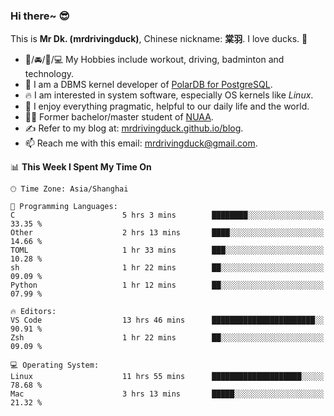 ### Hi there~ 😎

This is **Mr Dk. (mrdrivingduck)**, Chinese nickname: **棠羽**. I love ducks. 🦆

- 💪/🚘/🏸/💻 My Hobbies include workout, driving, badminton and technology.
- 🍊 I am a DBMS kernel developer of [PolarDB for PostgreSQL](https://github.com/ApsaraDB/PolarDB-for-PostgreSQL).
- 🔥 I am interested in system software, especially OS kernels like *Linux*.
- 🔧 I enjoy everything pragmatic, helpful to our daily life and the world.
- 👨‍🎓 Former bachelor/master student of [NUAA](https://en.wikipedia.org/wiki/Nanjing_University_of_Aeronautics_and_Astronautics).
- ✍ Refer to my blog at: [mrdrivingduck.github.io/blog](https://mrdrivingduck.github.io/blog/).
- 📫 Reach me with this email: [mrdrivingduck@gmail.com](mailto:mrdrivingduck@gmail.com).

<!--START_SECTION:waka-->
📊 **This Week I Spent My Time On** 

```text
🕑︎ Time Zone: Asia/Shanghai

💬 Programming Languages: 
C                        5 hrs 3 mins        ████████░░░░░░░░░░░░░░░░░   33.35 % 
Other                    2 hrs 13 mins       ████░░░░░░░░░░░░░░░░░░░░░   14.66 % 
TOML                     1 hr 33 mins        ███░░░░░░░░░░░░░░░░░░░░░░   10.28 % 
sh                       1 hr 22 mins        ██░░░░░░░░░░░░░░░░░░░░░░░   09.09 % 
Python                   1 hr 12 mins        ██░░░░░░░░░░░░░░░░░░░░░░░   07.99 % 

🔥 Editors: 
VS Code                  13 hrs 46 mins      ███████████████████████░░   90.91 % 
Zsh                      1 hr 22 mins        ██░░░░░░░░░░░░░░░░░░░░░░░   09.09 % 

💻 Operating System: 
Linux                    11 hrs 55 mins      ████████████████████░░░░░   78.68 % 
Mac                      3 hrs 13 mins       █████░░░░░░░░░░░░░░░░░░░░   21.32 % 
```


<!--END_SECTION:waka-->

<!-- ![Mr Dk.'s GitHub Stats](https://github-readme-stats.vercel.app/api?username=mrdrivingduck&count_private&show_icons=true&theme=buefy) -->

<!-- ![Most Used Languages](https://github-readme-stats.vercel.app/api/top-langs/?username=mrdrivingduck&exclude_repo=mips32-CPU,snort-tcp-socket&theme=buefy&layout=compact&langs_count=10) -->


<!--
**mrdrivingduck/mrdrivingduck** is a ✨ _special_ ✨ repository because its `README.md` (this file) appears on your GitHub profile.

Here are some ideas to get you started:

- 🔭 I’m currently working on ...
- 🌱 I’m currently learning ...
- 👯 I’m looking to collaborate on ...
- 🤔 I’m looking for help with ...
- 💬 Ask me about ...
- 📫 How to reach me: ...
- 😄 Pronouns: ...
- ⚡ Fun fact: ...
-->
